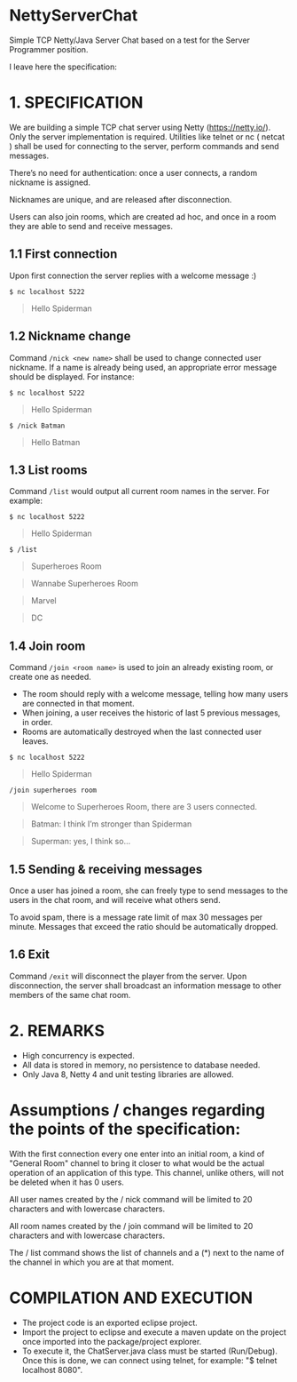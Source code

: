 # NettyServerChat

Simple TCP Netty/Java Server Chat based on a test for the Server Programmer position.

I leave here the specification:

# 1. SPECIFICATION

We are building a simple TCP chat server using Netty (https://netty.io/). Only the server
implementation is required. Utilities like telnet or nc ( netcat ) shall be used for connecting to
the server, perform commands and send messages.

There’s no need for authentication: once a user connects, a random nickname is assigned.

Nicknames are unique, and are released after disconnection.

Users can also join rooms, which are created ad hoc, and once in a room they are able to send and
receive messages.

## 1.1 First connection

Upon first connection the server replies with a welcome message :)

`$ nc localhost 5222`

>Hello Spiderman

## 1.2 Nickname change

Command `/nick <new name>` shall be used to change connected user nickname. If a name is
already being used, an appropriate error message should be displayed. For instance:

`$ nc localhost 5222`

>Hello Spiderman

`$ /nick Batman`

>Hello Batman


## 1.3 List rooms

Command `/list` would output all current room names in the server. For example:

`$ nc localhost 5222`

>Hello Spiderman

`$ /list`

>Superheroes Room

>Wannabe Superheroes Room

>Marvel

>DC

## 1.4 Join room

Command `/join <room name>` is used to join an already existing room, or create one as needed.

- The room should reply with a welcome message, telling how many users are connected in that moment.
- When joining, a user receives the historic of last 5 previous messages, in order.
- Rooms are automatically destroyed when the last connected user leaves.

`$ nc localhost 5222`

>Hello Spiderman

`/join superheroes room`

>Welcome to Superheroes Room, there are 3 users connected.

>Batman: I think I’m stronger than Spiderman

>Superman: yes, I think so...

## 1.5 Sending & receiving messages

Once a user has joined a room, she can freely type to send messages to the users in the chat room,
and will receive what others send.

To avoid spam, there is a message rate limit of max 30 messages per minute. Messages that exceed
the ratio should be automatically dropped.

## 1.6 Exit

Command `/exit` will disconnect the player from the server. Upon disconnection, the server shall
broadcast an information message to other members of the same chat room.

# 2. REMARKS

- High concurrency is expected.
- All data is stored in memory, no persistence to database needed.
- Only Java 8, Netty 4 and unit testing libraries are allowed.

# Assumptions / changes regarding the points of the specification:

With the first connection every one enter into an initial room, a kind of "General Room" channel to
bring it closer to what would be the actual operation of an application of this type. This channel,
unlike others, will not be deleted when it has 0 users.

All user names created by the / nick command will be limited to 20 characters and with lowercase
characters.

All room names created by the / join command will be limited to 20 characters and with lowercase
characters.

The / list command shows the list of channels and a (*) next to the name of the channel in which
you are at that moment.

# COMPILATION AND EXECUTION

- The project code is an exported eclipse project.
- Import the project to eclipse and execute a maven update on the project once imported into the package/project explorer.
- To execute it, the ChatServer.java class must be started (Run/Debug). Once this is done, we can connect using telnet, for example: "$ telnet localhost 8080".
 
